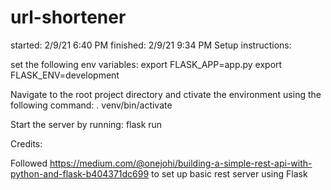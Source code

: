 # url-shortener

started: 2/9/21 6:40 PM
finished: 2/9/21 9:34 PM
Setup instructions:

set the following env variables:
export FLASK_APP=app.py
export FLASK_ENV=development

Navigate to the root project directory and ctivate the environment using the following command:
. venv/bin/activate

Start the server by running:
flask run


Credits: 

Followed https://medium.com/@onejohi/building-a-simple-rest-api-with-python-and-flask-b404371dc699 to set up basic rest server using Flask